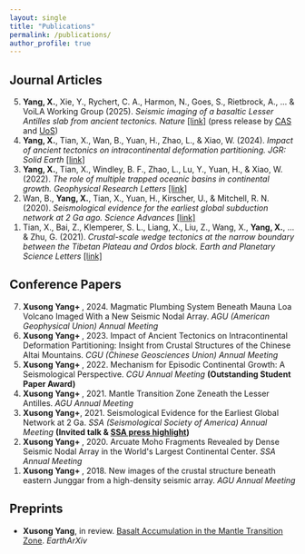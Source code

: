 ```yaml
---
layout: single
title: "Publications"
permalink: /publications/
author_profile: true
---
```


## Journal Articles

<ol>
  <li value="5"><strong>Yang, X.</strong>, Xie, Y., Rychert, C. A., Harmon, N., Goes, S., Rietbrock, A., ... & VoiLA Working Group (2025). <em>Seismic imaging of a basaltic Lesser Antilles slab from ancient tectonics.</em> <em>Nature</em> <a href="https://www.nature.com/articles/s41586-025-08754-0">[link]</a> (press release by <a href="https://english.cas.cn/newsroom/research_news/earth/202504/t20250407_909539.shtml">CAS</a> and <a href="https://www.southampton.ac.uk/smmi/news/2025/04/sink-or-swim-the-fate-of-sinking-tectonic-plates-depends-on-their-ancient-tectonic-histories.page">UoS</a>)</li>

  <li value="4"><strong>Yang, X.</strong>, Tian, X., Wan, B., Yuan, H., Zhao, L., & Xiao, W. (2024). <em>Impact of ancient tectonics on intracontinental deformation partitioning.</em> <em>JGR: Solid Earth</em> <a href="https://agupubs.onlinelibrary.wiley.com/doi/full/10.1029/2023JB027949">[link]</a></li>

  <li value="3"><strong>Yang, X.</strong>, Tian, X., Windley, B. F., Zhao, L., Lu, Y., Yuan, H., & Xiao, W. (2022). <em>The role of multiple trapped oceanic basins in continental growth.</em> <em>Geophysical Research Letters</em> <a href="https://agupubs.onlinelibrary.wiley.com/doi/full/10.1029/2022GL098548">[link]</a></li>

  <li value="2">Wan, B., <strong>Yang, X.</strong>, Tian, X., Yuan, H., Kirscher, U., & Mitchell, R. N. (2020). <em>Seismological evidence for the earliest global subduction network at 2 Ga ago.</em> <em>Science Advances</em> <a href="https://www.science.org/doi/full/10.1126/sciadv.abc5491">[link]</a></li>

  <li value="1">Tian, X., Bai, Z., Klemperer, S. L., Liang, X., Liu, Z., Wang, X., <strong>Yang, X.</strong>, ... & Zhu, G. (2021). <em>Crustal-scale wedge tectonics at the narrow boundary between the Tibetan Plateau and Ordos block.</em> <em>Earth and Planetary Science Letters</em> <a href="https://www.sciencedirect.com/science/article/pii/S0012821X20306440">[link]</a></li>
</ol>




## Conference Papers

<ol>
  <li value="7"><strong>Xusong Yang+ </strong>, 2024. Magmatic Plumbing System Beneath Mauna Loa Volcano Imaged With a New Seismic Nodal Array. <em>AGU (American Geophysical Union) Annual Meeting</em> 

  <li value="6"><strong>Xusong Yang+ </strong>, 2023. Impact of Ancient Tectonics on Intracontinental Deformation Partitioning: Insight from Crustal Structures of the Chinese Altai Mountains. <em> CGU (Chinese Geosciences Union) Annual Meeting</em>
  <li value="5"><strong>Xusong Yang+ </strong>, 2022. Mechanism for Episodic Continental Growth: A Seismological Perspective. <em> CGU Annual Meeting</em> <strong>(Outstanding Student Paper Award)</strong>
  <li value="4"><strong>Xusong Yang+ </strong>, 2021. Mantle Transition Zone Zeneath the Lesser Antilles. <em> AGU Annual Meeting</em>
  <li value="3"><strong>Xusong Yang+</strong>, 2021. Seismological Evidence for the Earliest Global Network at 2 Ga. <em>SSA (Seismological Society of America) Annual Meeting</em> <strong>(Invited talk & <a href="[https://www.seismosoc.org/news/early-subduction-network-highlighted/](https://www.seismosoc.org/news/seismic-signs-of-earliest-subduction-network-found-in-china/)">SSA press highlight</a>)</strong></li>
  <li value="2"><strong>Xusong Yang+ </strong>, 2020. Arcuate Moho Fragments Revealed by Dense Seismic Nodal Array in the World's Largest Continental Center. <em> SSA Annual Meeting</em>
  <li value="1"><strong>Xusong Yang+ </strong>, 2018. New images of the crustal structure beneath eastern Junggar from a high-density seismic array. <em> AGU Annual Meeting</em>

</ol>

## Preprints

- **Xusong Yang**, in review. [Basalt Accumulation in the Mantle Transition Zone](https://doi.org/10.9999/preprint-mtz). *EarthArXiv*

